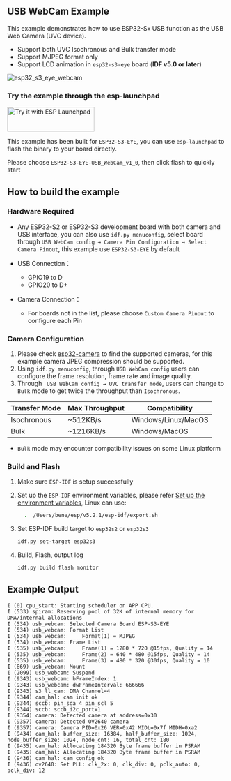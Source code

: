 ## USB WebCam Example

This example demonstrates how to use ESP32-Sx USB function as the USB Web Camera (UVC device). 

* Support both UVC Isochronous and Bulk transfer mode
* Support MJPEG format only
* Support LCD animation in `esp32-s3-eye` board (**IDF v5.0 or later**)

![esp32_s3_eye_webcam](https://dl.espressif.com/AE/esp-dev-kits/webcam.gif)

### Try the example through the esp-launchpad

<a href="https://espressif.github.io/esp-launchpad/?flashConfigURL=https://raw.githubusercontent.com/espressif/esp-dev-kits/master/launch.toml">
    <img alt="Try it with ESP Launchpad" src="https://espressif.github.io/esp-launchpad/assets/try_with_launchpad.png" width="200" height="56">
</a>

This example has been built for `ESP32-S3-EYE`, you can use `esp-launchpad` to flash the binary to your board directly.

Please choose `ESP32-S3-EYE-USB_WebCam_v1_0`, then click flash to quickly start

## How to build the example

### Hardware Required

- Any ESP32-S2 or ESP32-S3 development board with both camera and USB interface, you can also use `idf.py menuconfig`,  select board through `USB WebCam config → Camera Pin Configuration → Select Camera Pinout`, this example use `ESP32-S3-EYE` by default
 
- USB Connection：
  - GPIO19 to D
  - GPIO20 to D+

- Camera Connection：
  - For boards not in the list, please choose `Custom Camera Pinout` to configure each Pin

### Camera Configuration

1. Please check [esp32-camera](https://github.com/espressif/esp32-camera) to find the supported cameras, for this example camera JPEG compression should be supported.
2. Using `idf.py menuconfig`, through `USB WebCam config` users can configure the frame resolution, frame rate and image quality.
3. Through ` USB WebCam config → UVC transfer mode`, users can change to `Bulk` mode to get twice the throughput than `Isochronous`.

|Transfer Mode|Max Throughput|Compatibility|
|--|--|--|
|Isochronous|~512KB/s|Windows/Linux/MacOS|
|Bulk|~1216KB/s|Windows/MacOS|

* `Bulk` mode may encounter compatibility issues on some Linux platform

### Build and Flash

1. Make sure `ESP-IDF` is setup successfully

2. Set up the `ESP-IDF` environment variables, please refer [Set up the environment variables](https://docs.espressif.com/projects/esp-idf/en/latest/esp32/get-started/index.html#step-4-set-up-the-environment-variables), Linux can use:

    ```bash
      .  /Users/bene/esp/v5.2.1/esp-idf/export.sh 
    ```

3. Set ESP-IDF build target to `esp32s2` or `esp32s3`

    ```bash
    idf.py set-target esp32s3
    ```

4. Build, Flash, output log

    ```bash
    idf.py build flash monitor
    ```

## Example Output

```
I (0) cpu_start: Starting scheduler on APP CPU.
I (533) spiram: Reserving pool of 32K of internal memory for DMA/internal allocations
I (534) usb_webcam: Selected Camera Board ESP-S3-EYE
I (534) usb_webcam: Format List
I (534) usb_webcam:     Format(1) = MJPEG
I (534) usb_webcam: Frame List
I (535) usb_webcam:     Frame(1) = 1280 * 720 @15fps, Quality = 14
I (535) usb_webcam:     Frame(2) = 640 * 480 @15fps, Quality = 14
I (535) usb_webcam:     Frame(3) = 480 * 320 @30fps, Quality = 10
I (869) usb_webcam: Mount
I (2099) usb_webcam: Suspend
I (9343) usb_webcam: bFrameIndex: 1
I (9343) usb_webcam: dwFrameInterval: 666666
I (9343) s3 ll_cam: DMA Channel=4
I (9344) cam_hal: cam init ok
I (9344) sccb: pin_sda 4 pin_scl 5
I (9344) sccb: sccb_i2c_port=1
I (9354) camera: Detected camera at address=0x30
I (9357) camera: Detected OV2640 camera
I (9357) camera: Camera PID=0x26 VER=0x42 MIDL=0x7f MIDH=0xa2
I (9434) cam_hal: buffer_size: 16384, half_buffer_size: 1024, node_buffer_size: 1024, node_cnt: 16, total_cnt: 180
I (9435) cam_hal: Allocating 184320 Byte frame buffer in PSRAM
I (9435) cam_hal: Allocating 184320 Byte frame buffer in PSRAM
I (9436) cam_hal: cam config ok
I (9436) ov2640: Set PLL: clk_2x: 0, clk_div: 0, pclk_auto: 0, pclk_div: 12
```